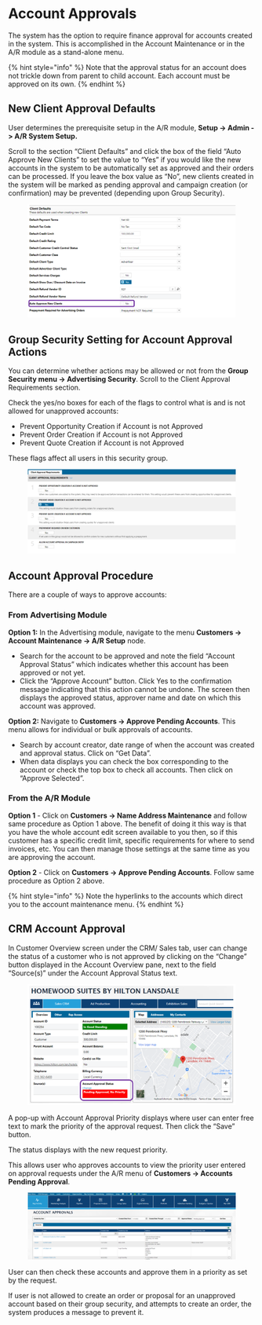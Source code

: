 # Account Approvals

The system has the option to require finance approval for accounts created in the system. This is accomplished in the Account Maintenance or in the A/R module as a stand-alone menu.

{% hint style="info" %}
Note that the approval status for an account does not trickle down from parent to child account. Each account must be approved on its own.
{% endhint %}

## New Client Approval Defaults

User determines the prerequisite setup in the A/R module, **Setup -> Admin -> A/R System Setup.**

Scroll to the section “Client Defaults” and click the box of the field “Auto Approve New Clients” to set the value to “Yes” if you would like the new accounts in the system to be automatically set as approved and their orders can be processed. If you leave the box value as “No”, new clients created in the system will be marked as pending approval and campaign creation (or confirmation) may be prevented (depending upon Group Security).

<figure><img src="../../../.gitbook/assets/image (407).png" alt=""><figcaption></figcaption></figure>

## Group Security Setting for Account Approval Actions

You can determine whether actions may be allowed or not from the **Group Security menu -> Advertising Security**. Scroll to the Client Approval Requirements section.

Check the yes/no boxes for each of the flags to control what is and is not allowed for unapproved accounts:

* Prevent Opportunity Creation if Account is not Approved
* Prevent Order Creation if Account is not Approved
* Prevent Quote Creation if Account is not Approved

These flags affect all users in this security group.

<figure><img src="../../../.gitbook/assets/image (853).png" alt=""><figcaption></figcaption></figure>

## Account Approval Procedure

There are a couple of ways to approve accounts:

### From Advertising Module

**Option 1:** In the Advertising module, navigate to the menu **Customers -> Account Maintenance -> A/R Setup** node.

* Search for the account to be approved and note the field “Account Approval Status” which indicates whether this account has been approved or not yet.
* Click the “Approve Account” button. Click Yes to the confirmation message indicating that this action cannot be undone. The screen then displays the approved status, approver name and date on which this account was approved.

**Option 2:** Navigate to **Customers -> Approve Pending Accounts**. This menu allows for individual or bulk approvals of accounts.

* Search by account creator, date range of when the account was created and approval status. Click on “Get Data”.
* When data displays you can check the box corresponding to the account or check the top box to check all accounts. Then click on “Approve Selected”.

### From the A/R Module

**Option 1** - Click on **Customers -> Name Address Maintenance** and follow same procedure as Option 1 above. The benefit of doing it this way is that you have the whole account edit screen available to you then, so if this customer has a specific credit limit, specific requirements for where to send invoices, etc. You can then manage those settings at the same time as you are approving the account.

**Option 2** - Click on **Customers -> Approve Pending Accounts**. Follow same procedure as Option 2 above.

{% hint style="info" %}
Note the hyperlinks to the accounts which direct you to the account maintenance menu.
{% endhint %}

## CRM Account Approval

In Customer Overview screen under the CRM/ Sales tab, user can change the status of a customer who is not approved by clicking on the “Change” button displayed in the Account Overview pane, next to the field “Source(s)” under the Account Approval Status text.

<figure><img src="../../../.gitbook/assets/image (329).png" alt=""><figcaption></figcaption></figure>

A pop-up with Account Approval Priority displays where user can enter free text to mark the priority of the approval request. Then click the “Save” button.

The status displays with the new request priority.

This allows user who approves accounts to view the priority user entered on approval requests under the A/R menu of **Customers -> Accounts Pending Approval**.

<figure><img src="../../../.gitbook/assets/image (193).png" alt=""><figcaption></figcaption></figure>

User can then check these accounts and approve them in a priority as set by the request.

If user is not allowed to create an order or proposal for an unapproved account based on their group security, and attempts to create an order, the system produces a message to prevent it.
